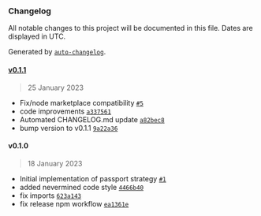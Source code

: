 ### Changelog

All notable changes to this project will be documented in this file. Dates are displayed in UTC.

Generated by [`auto-changelog`](https://github.com/CookPete/auto-changelog).

#### [v0.1.1](https://github.com/nevermined-io/passport-nevermined/compare/v0.1.0...v0.1.1)

> 25 January 2023

- Fix/node marketplace compatibility [`#5`](https://github.com/nevermined-io/passport-nevermined/pull/5)
- code improvements [`a337561`](https://github.com/nevermined-io/passport-nevermined/commit/a337561222d378914789015414a522a99b8da810)
- Automated CHANGELOG.md update [`a82bec8`](https://github.com/nevermined-io/passport-nevermined/commit/a82bec8e4e7c508d4d750c9a2cce8734fa020ad9)
- bump version to v0.1.1 [`9a22a36`](https://github.com/nevermined-io/passport-nevermined/commit/9a22a36209b72f8e788eb95264d4fc8545d7e92a)

#### v0.1.0

> 18 January 2023

- Initial implementation of passport strategy [`#1`](https://github.com/nevermined-io/passport-nevermined/pull/1)
- added nevermined code style [`4466b40`](https://github.com/nevermined-io/passport-nevermined/commit/4466b403f0ab916e50e7d80bd96a99068dd647cc)
- fix imports [`623a143`](https://github.com/nevermined-io/passport-nevermined/commit/623a143e508a5224b2644731e00ff10e9699c0fd)
- fix release npm workflow [`ea1361e`](https://github.com/nevermined-io/passport-nevermined/commit/ea1361e5a54726a02fb45bb7b847ef396718531b)
